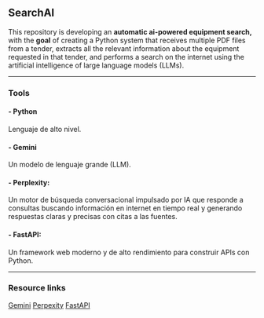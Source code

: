 ## SearchAI
This repository is developing an **automatic ai-powered equipment search,** with the **goal** of creating a Python system that receives multiple PDF files from a tender, extracts all the relevant information about the equipment requested in that tender, and performs a search on the internet using the artificial intelligence of large language models (LLMs).

------------
### Tools

#### - Python
Lenguaje de alto nivel.
#### - Gemini
Un modelo de lenguaje grande (LLM).
#### - Perplexity:
Un motor de búsqueda conversacional impulsado por IA que responde a consultas buscando información en internet en tiempo real y generando respuestas claras y precisas con citas a las fuentes.
#### - FastAPI:
Un framework web moderno y de alto rendimiento para construir APIs con Python. 

------------

### Resource links

[Gemini](https://ai.google.dev/gemini-api/docs/document-processing)
[Perpexity](https://docs.perplexity.ai/getting-started/overview)
[FastAPI](https://fastapi.tiangolo.com/tutorial/request-files/)

